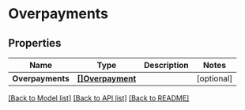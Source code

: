# Overpayments

## Properties

Name | Type | Description | Notes
------------ | ------------- | ------------- | -------------
**Overpayments** | [**[]Overpayment**](Overpayment.md) |  | [optional] 

[[Back to Model list]](../README.md#documentation-for-models) [[Back to API list]](../README.md#documentation-for-api-endpoints) [[Back to README]](../README.md)


